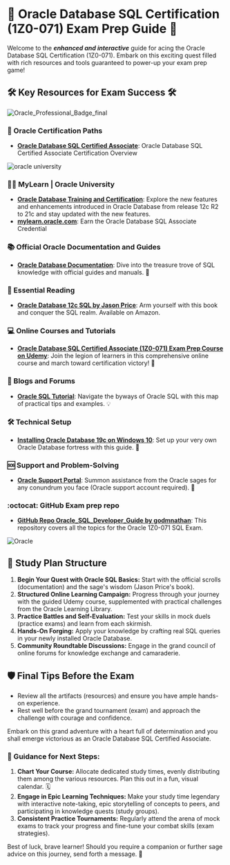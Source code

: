 # 🌟 Oracle Database SQL Certification (1Z0-071) Exam Prep Guide 🌟

Welcome to the **_enhanced and interactive_** guide for acing the Oracle Database SQL Certification (1Z0-071). Embark on this exciting quest filled with rich resources and tools guaranteed to power-up your exam prep game!

## 🛠️ Key Resources for Exam Success 🛠️
![Oracle_Professional_Badge_final](https://github.com/skunkworksza/ken099-lunde/assets/126121348/71fa09b0-48ec-4cd2-ac22-f40240de84a8)

### 🐙 Oracle Certification Paths
- **[Oracle Database SQL Certified Associate](https://education.oracle.com/products/trackp_457)**: Oracle Database SQL Certified Associate Certification Overview

![oracle university](https://github.com/skunkworksza/ken099-lunde/assets/126121348/a4259d3e-fe20-4307-b85d-25c951ed11ba)

### 👨‍🎓 MyLearn | Oracle University
- **[Oracle Database Training and Certification](https://mylearn.oracle.com/ou/story/38560)**: Explore the new features and enhancements introduced in Oracle Database from release 12c R2 to 21c and stay updated with the new features.
- **[mylearn.oracle.com](https://mylearn.oracle.com/ou/learning-path/earn-the-oracle-database-sql-certified-associate-credential/80636/)**: Earn the Oracle Database SQL Associate Credential

### 📚 Official Oracle Documentation and Guides
- **[Oracle Database Documentation](https://docs.oracle.com/en/database/)**: Dive into the treasure trove of SQL knowledge with official guides and manuals. 📖

### 📖 Essential Reading
- **[Oracle Database 12c SQL by Jason Price](https://www.amazon.com/Oracle-Database-12c-SQL-Jason/dp/0071799354)**: Arm yourself with this book and conquer the SQL realm. Available on Amazon.

### 💻 Online Courses and Tutorials
- **[Oracle Database SQL Certified Associate (1Z0-071) Exam Prep Course on Udemy](https://www.udemy.com/courses/search/?src=ukw&q=oracle-database-sql-certified-associate-1z0-071)**: Join the legion of learners in this comprehensive online course and march toward certification victory! 🏅

### 🧠 Blogs and Forums
- **[Oracle SQL Tutorial](https://www.oracletutorial.com/)**: Navigate the byways of Oracle SQL with this map of practical tips and examples. 💡

### 🛠️ Technical Setup
- **[Installing Oracle Database 19c on Windows 10](https://www.oracle.com/database/technologies/)**: Set up your very own Oracle Database fortress with this guide. 🏰

### 🆘 Support and Problem-Solving
- **[Oracle Support Portal](https://support.oracle.com/knowledge/Oracle%20Database%20Products/742060_1.html)**: Summon assistance from the Oracle sages for any conundrum you face (Oracle support account required). 🧙

### :octocat: GitHub Exam prep repo
- **[GitHub Repo Oracle_SQL_Developer_Guide by godmnathan](https://github.com/skunkworksza/ken099-lunde-Exam-Prep-1Z0-071-Oracle_SQL_Developer_Guide)**: This repository covers all the topics for the Oracle 1Z0-071 SQL Exam.

![Oracle](https://github.com/skunkworksza/ken099-lunde/assets/126121348/a26c2722-a569-4671-a311-188e91b3d16c)


## 📅 Study Plan Structure

1. **Begin Your Quest with Oracle SQL Basics:** Start with the official scrolls (documentation) and the sage's wisdom (Jason Price's book).
2. **Structured Online Learning Campaign:** Progress through your journey with the guided Udemy course, supplemented with practical challenges from the Oracle Learning Library.
3. **Practice Battles and Self-Evaluation:** Test your skills in mock duels (practice exams) and learn from each skirmish.
4. **Hands-On Forging:** Apply your knowledge by crafting real SQL queries in your newly installed Oracle Database.
5. **Community Roundtable Discussions:** Engage in the grand council of online forums for knowledge exchange and camaraderie.

## 🛡️ Final Tips Before the Exam

- Review all the artifacts (resources) and ensure you have ample hands-on experience.
- Rest well before the grand tournament (exam) and approach the challenge with courage and confidence.

Embark on this grand adventure with a heart full of determination and you shall emerge victorious as an Oracle Database SQL Certified Associate.

### 🧭 Guidance for Next Steps:

1. **Chart Your Course:** Allocate dedicated study times, evenly distributing them among the various resources. Plan this out in a fun, visual calendar. 🗓️
2. **Engage in Epic Learning Techniques:** Make your study time legendary with interactive note-taking, epic storytelling of concepts to peers, and participating in knowledge quests (study groups).
3. **Consistent Practice Tournaments:** Regularly attend the arena of mock exams to track your progress and fine-tune your combat skills (exam strategies).

Best of luck, brave learner! Should you require a companion or further sage advice on this journey, send forth a message. 💌
